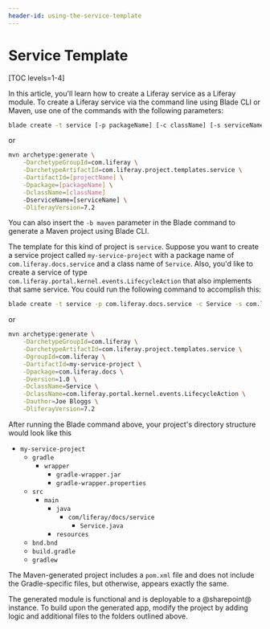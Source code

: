 ```yaml
---
header-id: using-the-service-template
---
```


# Service Template

[TOC levels=1-4]

In this article, you'll learn how to create a Liferay service as a Liferay
module. To create a Liferay service via the command line using Blade CLI or
Maven, use one of the commands with the following parameters:

```bash
blade create -t service [-p packageName] [-c className] [-s serviceName] projectName
```

or

```bash
mvn archetype:generate \
    -DarchetypeGroupId=com.liferay \
    -DarchetypeArtifactId=com.liferay.project.templates.service \
    -DartifactId=[projectName] \
    -Dpackage=[packageName] \
    -DclassName=[className]
    -DserviceName=[serviceName] \
    -DliferayVersion=7.2
```

You can also insert the `-b maven` parameter in the Blade command to generate a
Maven project using Blade CLI.

The template for this kind of project is `service`. Suppose you want to create a
service project called `my-service-project` with a package name of
`com.liferay.docs.service` and a class name of `Service`. Also, you'd like to
create a service of type `com.liferay.portal.kernel.events.LifecycleAction` that
also implements that same service. You could run the following command to
accomplish this:

```bash
blade create -t service -p com.liferay.docs.service -c Service -s com.liferay.portal.kernel.events.LifecycleAction my-service-project
```

or

```bash
mvn archetype:generate \
    -DarchetypeGroupId=com.liferay \
    -DarchetypeArtifactId=com.liferay.project.templates.service \
    -DgroupId=com.liferay \
    -DartifactId=my-service-project \
    -Dpackage=com.liferay.docs \
    -Dversion=1.0 \
    -DclassName=Service \
    -DclassName=com.liferay.portal.kernel.events.LifecycleAction \
    -Dauthor=Joe Bloggs \
    -DliferayVersion=7.2
```

After running the Blade command above, your project's directory structure would
look like this

- `my-service-project`
    - `gradle`
        - `wrapper`
            - `gradle-wrapper.jar`
            - `gradle-wrapper.properties`
    - `src`
        - `main`
            - `java`
                - `com/liferay/docs/service`
                    - `Service.java`
            - `resources`
    - `bnd.bnd`
    - `build.gradle`
    - `gradlew`

The Maven-generated project includes a `pom.xml` file and does not include the
Gradle-specific files, but otherwise, appears exactly the same.

The generated module is functional and is deployable to a @sharepoint@ instance. To
build upon the generated app, modify the project by adding logic and additional
files to the folders outlined above.
